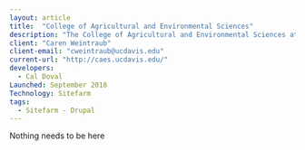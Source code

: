 ```yaml
---
layout: article
title:  "College of Agricultural and Environmental Sciences"
description: "The College of Agricultural and Environmental Sciences at UC Davis is a global leader recognized throughout the world for its scientific expertise."
client: "Caren Weintraub"
client-email: "cweintraub@ucdavis.edu"
current-url: "http://caes.ucdavis.edu/"
developers:
  - Cal Doval
Launched: September 2018
Technology: Sitefarm
tags:
  - Sitefarm - Drupal
---
```


Nothing needs to be here
